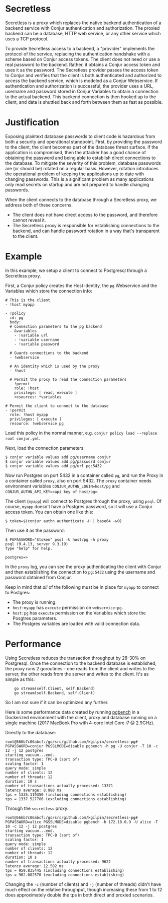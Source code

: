# Secretless

Secretless is a proxy which replaces the native backend authentication of a backend service with Conjur authentication and authorization. The proxied backend can be a database, HTTP web service, or any other service which uses a TCP protocol. 

To provide Secretless access to a backend, a "provider" implements the protocol of the service, replacing the authentication handshake with a scheme based on Conjur access tokens. The client does not need or use a real password to the backend. Rather, it obtains a Conjur access token and uses it as the password. The Secretless provider passes the access token to Conjur and verifies that the client is both authenticated and authorized to access the backend service, which is modeled as a Conjur Webservice. If authentication and authorization is successful, the provider uses a URL, username and password stored in Conjur Variables to obtain a connection to the actual backend. This backend connection is then hooked up to the client, and data is shuttled back and forth between them as fast as possible. 

# Justification

Exposing plaintext database passwords to client code is hazardous from both a security and operational standpoint. First, by providing the password to the client, the client becomes part of the database threat surface. If the application is compromised, then the attacker has a good chance of obtaining the password and being able to establish direct connections to the database. To mitigate the severity of this problem, database passwords are (or should be) rotated on a regular basis. However, rotation introduces the operational problem of keeping the applications up to date with changing passwords. This is a significant problem as many applications only read secrets on startup and are not prepared to handle changing passwords.

When the client connects to the database through a Secretless proxy, we address both of these concerns.

* The client does not have direct access to the password, and therefore cannot reveal it.
* The Secretless proxy is responsible for establishing connections to the backend, and can handle password rotation in a way that's transparent to the client.

# Example

In this example, we setup a client to connect to Postgresql through a Secretless proxy. 

First, a Conjur policy creates the Host identity, the `pg` Webservice and the Variables which store the connection info:

```
# This is the client
- !host myapp

- !policy
  id: pg
  body:
  # Connection parameters to the pg backend
  - &variables
    - !variable url
    - !variable username
    - !variable password

  # Guards connections to the backend
  - !webservice

  # An identity which is used by the proxy
  - !host

  # Permit the proxy to read the connection parameters
  - !permit
    role: !host
    privilege: [ read, execute ]
    resources: *variables

# Permit the client to connect to the database
- !permit
  role: !host myapp
  privileges: [ execute ]
  resource: !webservice pg
```

Load this policy in the normal manner, e.g. `conjur policy load --replace root conjur.yml`.

Next, load the connection parameters:

```
$ conjur variable values add pg/username conjur
$ conjur variable values add pg/password conjur
$ conjur variable values add pg/url pg:5432
```

Now run Postgres on port 5432 in a container called `pg`, and run the Proxy in a container called `proxy`, also on port 5432. The `proxy` container needs environment variables `CONJUR_AUTHN_LOGIN=host/pg` and `CONJUR_AUTHN_API_KEY=<api key of host/pg>`.

The client (`myapp`) will connect to Postgres through the proxy, using `psql`. Of course, `myapp` doesn't have a Postgres password, so it will use a Conjur access token. You can obtain one like this:

```
$ token=$(conjur authn authenticate -H | base64 -w0)
```

Then use it as the password:

```
$ PGPASSWORD="$token" psql -U host/pg -h proxy
psql (9.4.13, server 9.3.19)
Type "help" for help.

postgres=>
```

In the `proxy` log, you can see the proxy authenticating the client with Conjur and then establishing the connection to `pg:5432` using the username and password obtained from Conjur. 

Keep in mind that *all* of the following must be in place for `myapp` to connect to Postgres:

* The proxy is running.
* `host:myapp` has `execute` permission on `webservice:pg`.
* `host:pg` has `execute` permission on the Variables which store the Posgtres parameters.
* The Postgres variables are loaded with valid connection data.

# Performance

Using Secretless reduces the transaction throughput by 28-30% on Postgresql. Once the connection to the backend database is established, the proxy runs 2 goroutines - one reads from the client and writes to the server, the other reads from the server and writes to the client. It's as simple as this:

```
    go stream(self.Client, self.Backend)
    go stream(self.Backend, self.Client)
```

So I am not sure if it can be optimized any further.

Here is some performance data created by running [pgbench](https://www.postgresql.org/docs/9.5/static/pgbench.html) in a Dockerized environment with the client, proxy and database running on a single machine (2017 MacBook Pro with 4-core Intel Core i7 @ 2.9GHz).

Directly to the database:

```
root@566b7c06abcf:/go/src/github.com/kgilpin/secretless-pg# PGPASSWORD=conjur PGSSLMODE=disable pgbench -h pg -U conjur -T 10 -c 12 -j 12 postgres
starting vacuum...end.
transaction type: TPC-B (sort of)
scaling factor: 1
query mode: simple
number of clients: 12
number of threads: 12
duration: 10 s
number of transactions actually processed: 13371
latency average: 8.988 ms
tps = 1335.119350 (including connections establishing)
tps = 1337.527786 (excluding connections establishing)
```

Through the `secretless` proxy:

```
root@566b7c06abcf:/go/src/github.com/kgilpin/secretless-pg# PGPASSWORD=alice PGSSLMODE=disable pgbench -h 172.18.0.9 -U alice -T 10 -c 12 -j 12 postgres
starting vacuum...end.
transaction type: TPC-B (sort of)
scaling factor: 1
query mode: simple
number of clients: 12
number of threads: 12
duration: 10 s
number of transactions actually processed: 9622
latency average: 12.502 ms
tps = 959.835445 (including connections establishing)
tps = 962.082570 (excluding connections establishing)
```

Changing the `-c` (number of clients) and `-j` (number of threads) didn't have much effect on the relative throughput, though increasing these from 1 to 12 does approximately double the tps in both direct and proxied scenarios. 
